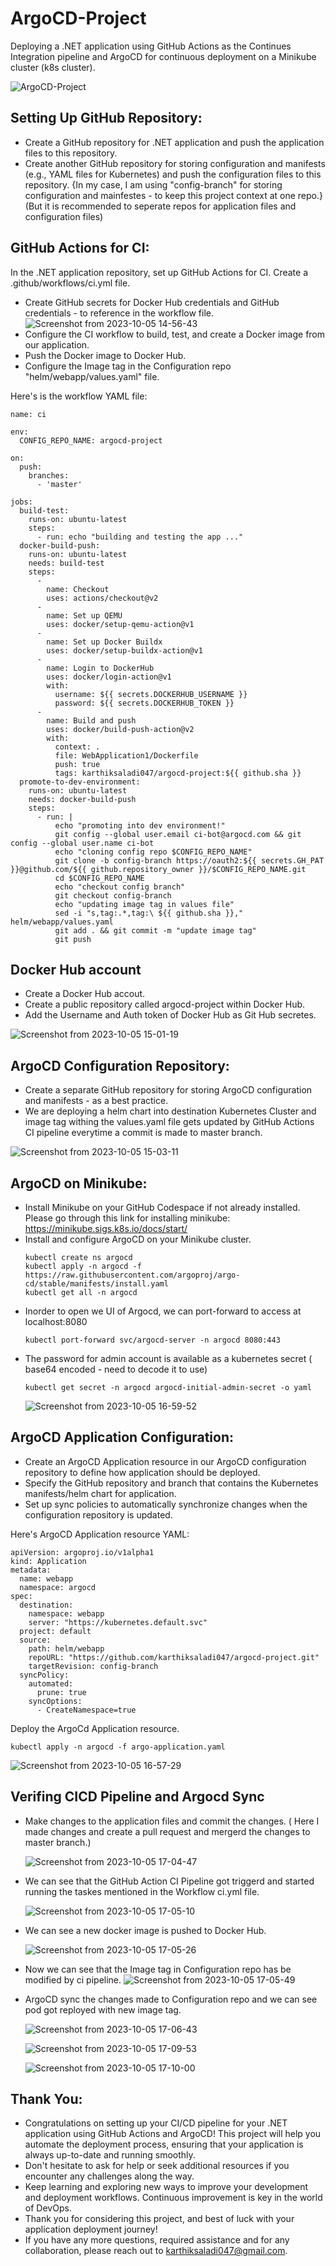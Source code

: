 # ArgoCD-Project
Deploying a .NET application using GitHub Actions as the Continues Integration pipeline and ArgoCD for continuous deployment on a Minikube cluster (k8s cluster).

![ArgoCD-Project](https://github.com/KarthikSaladi047/argocd-project/assets/105864615/8c586d08-a177-46b6-a2d6-f8c1a21648a9)

## Setting Up GitHub Repository:

- Create a GitHub repository for .NET application and push the application files to this repository.
- Create another GitHub repository for storing configuration and manifests (e.g., YAML files for Kubernetes) and push the configuration files to this repository. {In my case, I am using "config-branch" for storing configuration and mainfestes - to keep this project context at one repo.} (But it is recommended to seperate repos for application files and configuration files)

## GitHub Actions for CI:

In the .NET application repository, set up GitHub Actions for CI. Create a .github/workflows/ci.yml file.
- Create GitHub secrets for Docker Hub credentials and GitHub credentials - to reference in the workflow file.
  ![Screenshot from 2023-10-05 14-56-43](https://github.com/KarthikSaladi047/argocd-project/assets/105864615/d4f65e79-64ff-4130-afcc-d244ba8f54ce)
- Configure the CI workflow to build, test, and create a Docker image from our application.
- Push the Docker image to Docker Hub.
- Configure the Image tag in the Configuration repo "helm/webapp/values.yaml" file.
  
Here's is the workflow YAML file:
```
name: ci

env:
  CONFIG_REPO_NAME: argocd-project
  
on:
  push:
    branches:
      - 'master'

jobs:
  build-test:
    runs-on: ubuntu-latest
    steps:
      - run: echo "building and testing the app ..."
  docker-build-push:
    runs-on: ubuntu-latest
    needs: build-test
    steps:
      -
        name: Checkout
        uses: actions/checkout@v2
      -
        name: Set up QEMU
        uses: docker/setup-qemu-action@v1
      -
        name: Set up Docker Buildx
        uses: docker/setup-buildx-action@v1
      -
        name: Login to DockerHub
        uses: docker/login-action@v1
        with:
          username: ${{ secrets.DOCKERHUB_USERNAME }}
          password: ${{ secrets.DOCKERHUB_TOKEN }}
      -
        name: Build and push
        uses: docker/build-push-action@v2
        with:
          context: .
          file: WebApplication1/Dockerfile
          push: true
          tags: karthiksaladi047/argocd-project:${{ github.sha }}
  promote-to-dev-environment:
    runs-on: ubuntu-latest
    needs: docker-build-push
    steps:
      - run: |
          echo "promoting into dev environment!"
          git config --global user.email ci-bot@argocd.com && git config --global user.name ci-bot
          echo "cloning config repo $CONFIG_REPO_NAME"
          git clone -b config-branch https://oauth2:${{ secrets.GH_PAT }}@github.com/${{ github.repository_owner }}/$CONFIG_REPO_NAME.git
          cd $CONFIG_REPO_NAME
          echo "checkout config branch"
          git checkout config-branch
          echo "updating image tag in values file"
          sed -i "s,tag:.*,tag:\ ${{ github.sha }}," helm/webapp/values.yaml
          git add . && git commit -m "update image tag"
          git push

```
## Docker Hub account

- Create a Docker Hub accout.
- Create a public repository called argocd-project within Docker Hub.
- Add the Username and Auth token of Docker Hub as Git Hub secretes.
  
![Screenshot from 2023-10-05 15-01-19](https://github.com/KarthikSaladi047/argocd-project/assets/105864615/cd4ee747-53ee-4ace-815a-bc235bacbd9f)

## ArgoCD Configuration Repository:

- Create a separate GitHub repository for storing ArgoCD configuration and manifests - as a best practice.
- We are deploying a helm chart into destination Kubernetes Cluster and image tag withing the values.yaml file gets updated by GitHub Actions CI pipeline everytime a commit is made to master branch.
  
 ![Screenshot from 2023-10-05 15-03-11](https://github.com/KarthikSaladi047/argocd-project/assets/105864615/5d66347e-29dc-4924-b8ce-b309508d6567)

## ArgoCD on Minikube:

- Install Minikube on your GitHub Codespace if not already installed. Please go through this link for installing minikube: https://minikube.sigs.k8s.io/docs/start/
- Install and configure ArgoCD on your Minikube cluster.
  ```
  kubectl create ns argocd
  kubectl apply -n argocd -f https://raw.githubusercontent.com/argoproj/argo-cd/stable/manifests/install.yaml
  kubectl get all -n argocd
  ```
- Inorder to open we UI of Argocd, we can port-forward to access at localhost:8080
  ```
  kubectl port-forward svc/argocd-server -n argocd 8080:443
  ```
- The password for admin account is available as a kubernetes secret ( base64 encoded - need to decode it to use)
  ```
  kubectl get secret -n argocd argocd-initial-admin-secret -o yaml
  ```
  ![Screenshot from 2023-10-05 16-59-52](https://github.com/KarthikSaladi047/argocd-project/assets/105864615/3e7d8183-b67d-4033-bf3d-3667d2be467e)

## ArgoCD Application Configuration:

- Create an ArgoCD Application resource in our ArgoCD configuration repository to define how application should be deployed.
- Specify the GitHub repository and branch that contains the Kubernetes manifests/helm chart for application.
- Set up sync policies to automatically synchronize changes when the configuration repository is updated.

Here's ArgoCD Application resource YAML:
```
apiVersion: argoproj.io/v1alpha1
kind: Application
metadata: 
  name: webapp
  namespace: argocd
spec:
  destination:
    namespace: webapp
    server: "https://kubernetes.default.svc"
  project: default
  source: 
    path: helm/webapp
    repoURL: "https://github.com/karthiksaladi047/argocd-project.git"
    targetRevision: config-branch
  syncPolicy:
    automated: 
      prune: true
    syncOptions:
      - CreateNamespace=true
```
Deploy the ArgoCd Application resource.
```
kubectl apply -n argocd -f argo-application.yaml
```
![Screenshot from 2023-10-05 16-57-29](https://github.com/KarthikSaladi047/argocd-project/assets/105864615/1c7192a1-7810-47fc-a9c0-02e732958ec1)
 
## Verifing CICD Pipeline and Argocd Sync
- Make changes to the application files and commit the changes. ( Here I made changes and create a pull request and mergerd the changes to master branch.)
  
  ![Screenshot from 2023-10-05 17-04-47](https://github.com/KarthikSaladi047/argocd-project/assets/105864615/ccfcc215-7ec6-4e6d-9746-67995536ffaf)

- We can see that the GitHub Action CI Pipeline got triggerd and started running the taskes mentioned in the Workflow ci.yml file.
  
  ![Screenshot from 2023-10-05 17-05-10](https://github.com/KarthikSaladi047/argocd-project/assets/105864615/3b26ab83-1a48-4fcb-97e4-e447752fe1c3)

- We can see a new docker image is pushed to Docker Hub.
  
  ![Screenshot from 2023-10-05 17-05-26](https://github.com/KarthikSaladi047/argocd-project/assets/105864615/938f7a4e-7783-49f1-a0b3-ae2f4f1dedad)

- Now we can see that the Image tag in Configuration repo has be modified by ci pipeline.
  ![Screenshot from 2023-10-05 17-05-49](https://github.com/KarthikSaladi047/argocd-project/assets/105864615/73ceb3e1-c1bb-4996-b562-ceb4f2424de7)

- ArgoCD sync the changes made to Configuration repo and we can see pod got reployed with new image tag.
  
  ![Screenshot from 2023-10-05 17-06-43](https://github.com/KarthikSaladi047/argocd-project/assets/105864615/b6dc548b-49a5-4e68-9c7e-6a8c32a57615)
  
  ![Screenshot from 2023-10-05 17-09-53](https://github.com/KarthikSaladi047/argocd-project/assets/105864615/d2177167-d20a-418b-af44-da07f5df611d)
  
  ![Screenshot from 2023-10-05 17-10-00](https://github.com/KarthikSaladi047/argocd-project/assets/105864615/37198031-e602-4446-bccb-8f945acd71e0)

## Thank You:
- Congratulations on setting up your CI/CD pipeline for your .NET application using GitHub Actions and ArgoCD! This project will help you automate the deployment process, ensuring that your application is always up-to-date and running smoothly.
- Don't hesitate to ask for help or seek additional resources if you encounter any challenges along the way.
- Keep learning and exploring new ways to improve your development and deployment workflows. Continuous improvement is key in the world of DevOps.
- Thank you for considering this project, and best of luck with your application deployment journey!
- If you have any more questions, required assistance and for any collaboration, please reach out to karthiksaladi047@gmail.com.
